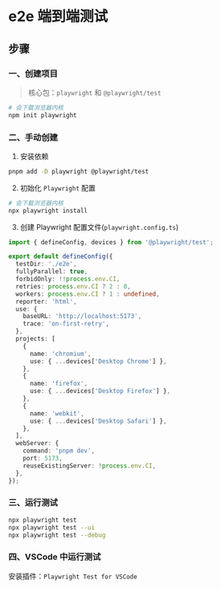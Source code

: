 # e2e 端到端测试

## 步骤

### 一、创建项目

> 核心包：`playwright` 和 `@playwright/test`

```bash
# 会下载浏览器内核
npm init playwright
```

### 二、手动创建

1. 安装依赖

```bash
pnpm add -D playwright @playwright/test
```

2. 初始化 `Playwright` 配置

```bash
# 会下载浏览器内核
npx playwright install
```

3. 创建 Playwright 配置文件(`playwright.config.ts`)

```ts
import { defineConfig, devices } from '@playwright/test';

export default defineConfig({
  testDir: './e2e',
  fullyParallel: true,
  forbidOnly: !!process.env.CI,
  retries: process.env.CI ? 2 : 0,
  workers: process.env.CI ? 1 : undefined,
  reporter: 'html',
  use: {
    baseURL: 'http://localhost:5173',
    trace: 'on-first-retry',
  },
  projects: [
    {
      name: 'chromium',
      use: { ...devices['Desktop Chrome'] },
    },
    {
      name: 'firefox',
      use: { ...devices['Desktop Firefox'] },
    },
    {
      name: 'webkit',
      use: { ...devices['Desktop Safari'] },
    },
  ],
  webServer: {
    command: 'pnpm dev',
    port: 5173,
    reuseExistingServer: !process.env.CI,
  },
});
```

### 三、运行测试

```bash
npx playwright test
npx playwright test --ui
npx playwright test --debug
```

### 四、VSCode 中运行测试

安装插件：`Playwright Test for VSCode`
